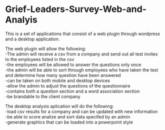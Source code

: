 # Grief-Leaders-Survey-Web-and-Analyis
This is a set of applications that consist of a web plugin through wordpress and a desktop application. 

The web plugin will allow the following: <br />
-The admin will receive a csv from a company and send out all test invites to the employees listed in the csv <br />
-the employees will be allowed to answer the questions only once <br />
-the admin will be able to sort through employees who have taken the test and determine how many question have been answered <br />
-can be taken on both mobile and desktop devices <br />
-allow the admin to adjust the questions of the questionnaire <br />
-contains both a question section and a word association section <br />
-be brandable to the client company <br />

The desktop analysis aplication will do the following: <br />
-load csv results for a company and can be updated with new information <br />
-be able to score analize and sort data specifed by an admin <br />
-generate graphics that can be loaded into a powerpoint style <br />
